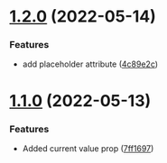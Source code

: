 # [1.2.0](https://github.com/mtmeyer/codemirror-svelte-modules/compare/v1.1.0...v1.2.0) (2022-05-14)


### Features

* add placeholder attribute ([4c89e2c](https://github.com/mtmeyer/codemirror-svelte-modules/commit/4c89e2c55787aa8b59370b298dc79daf46af970a))

# [1.1.0](https://github.com/mtmeyer/codemirror-svelte-modules/compare/v1.0.1...v1.1.0) (2022-05-13)


### Features

* Added current value prop ([7ff1697](https://github.com/mtmeyer/codemirror-svelte-modules/commit/7ff1697566ae86e9e01643b6fade58fbdc3b02e8))
